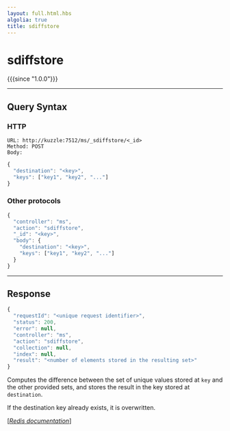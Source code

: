 ```yaml
---
layout: full.html.hbs
algolia: true
title: sdiffstore
---
```


# sdiffstore

{{{since "1.0.0"}}}




---

## Query Syntax

### HTTP

```http
URL: http://kuzzle:7512/ms/_sdiffstore/<_id>
Method: POST  
Body:
```


```js
{
  "destination": "<key>",
  "keys": ["key1", "key2", "..."]
}
```



### Other protocols


```js
{
  "controller": "ms",
  "action": "sdiffstore",
  "_id": "<key>",
  "body": {
    "destination": "<key>",
    "keys": ["key1", "key2", "..."]
  }
}
```

---

## Response

```javascript
{
  "requestId": "<unique request identifier>",
  "status": 200,
  "error": null,
  "controller": "ms",
  "action": "sdiffstore",
  "collection": null,
  "index": null,
  "result": "<number of elements stored in the resulting set>"
}
```

Computes the difference between the set of unique values stored at `key` and the other provided sets, and stores the result in the key stored at `destination`.

If the destination key already exists, it is overwritten.

[[_Redis documentation_]](https://redis.io/commands/sdiffstore)
